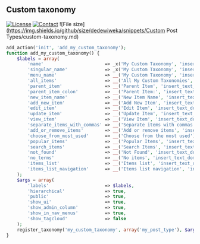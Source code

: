 ## Custom taxonomy
[![License](https://img.shields.io/github/license/dedewiweka/snippets?color=brightgreen)](https://github.com/dedewiweka/snippets/blob/main/LICENSE) [![Contact](https://img.shields.io/badge/contact-Dede%20Wiweka-orange)](https://dede.wiweka.com/development) ![File size](https://img.shields.io/github/size/dedewiweka/snippets/Custom Post Types/custom-taxonomy.md) 
```php
add_action('init', 'add_my_custom_taxonomy');
function add_my_custom_taxonomy() {
    $labels = array(
		'name'                       => _x('My Custom Taxonomy', 'insert_text_domain'),
		'singular_name'              => _x('My Custom Taxonomy', 'insert_text_domain'),
		'menu_name'                  => __('My Custom Taxonomy', 'insert_text_domain'),
		'all_items'                  => __('All My Custom Taxonomies', 'insert_text_domain'),
		'parent_item'                => __('Parent Item', 'insert_text_domain'),
		'parent_item_colon'          => __('Parent Item:', 'insert_text_domain'),
		'new_item_name'              => __('New Item Name', 'insert_text_domain'),
		'add_new_item'               => __('Add New Item', 'insert_text_domain'),
		'edit_item'                  => __('Edit Item', 'insert_text_domain'),
		'update_item'                => __('Update Item', 'insert_text_domain'),
		'view_item'                  => __('View Item', 'insert_text_domain'),
		'separate_items_with_commas' => __('Separate items with commas', 'insert_text_domain'),
		'add_or_remove_items'        => __('Add or remove items', 'insert_text_domain'),
		'choose_from_most_used'      => __('Choose from the most used'),
		'popular_items'              => __('Popular Items', 'insert_text_domain'),
		'search_items'               => __('Search Items', 'insert_text_domain'),
		'not_found'                  => __('Not Found', 'insert_text_domain'),
		'no_terms'                   => __('No items', 'insert_text_domain'),
		'items_list'                 => __('Items list', 'insert_text_domain'),
		'items_list_navigation'      => __('Items list navigation', 'insert_text_domain') 
    );
    $args = array(
		'labels'                     => $labels,
		'hierarchical'               => true,
		'public'                     => true,
		'show_ui'                    => true,
		'show_admin_column'          => true,
		'show_in_nav_menus'          => true,
		'show_tagcloud'              => false
    );
    register_taxonomy('my_custom_taxonomy', array('my_post_type'), $args);
}
```